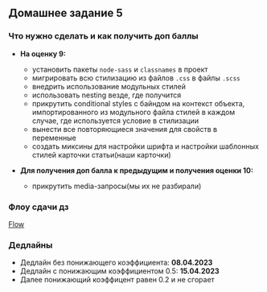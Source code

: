 ## Домашнее задание 5


### Что нужно сделать и как получить доп баллы

+ **На оценку 9:**
    - установить пакеты `node-sass` и `classnames` в проект
    - мигрировать всю стилизацию из файлов `.css` в файлы `.scss`
    - внедрить использование модульных стилей
    - использовать nesting везде, где получится
    - прикрутить conditional styles с байндом на контекст объекта, импортированного из модульного файла стилей в каждом случае, где используется условие в стилизации
    - вынести все повторяющиеся значения для свойств в переменные
    - создать миксины для настройки шрифта и настройки шаблонных стилей карточки статьи(наши карточки)

+ **Для получения доп балла к предыдущим и получения оценки 10:**
    - прикрутить media-запросы(мы их не разбирали)


### Флоу сдачи дз

[Flow](../../additional/docs/homework-flow.md)


### Дедлайны

- Дедлайн без понижающего коэффициента: **08.04.2023**
- Дедлайн с понижающим коэффициентом 0.5: **15.04.2023**
- Далее понижающий коэффицент равен 0.2 и не сгорает
